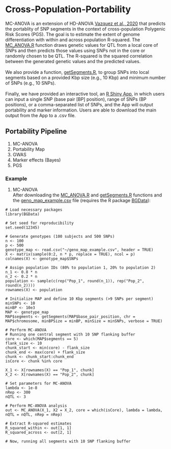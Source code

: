 # Cross-Population-Portability

MC-ANOVA is an extension of HD-ANOVA [Vazquez et al., 2020](https://pubmed.ncbi.nlm.nih.gov/33315963/) that predicts the portablity of SNP segments in the context of cross-population Polygenic Risk Scores (PGS). The goal is to estimate the extent of genome differentiation with within and across population R-squared. The [MC_ANOVA.R](https://github.com/lupiA/Cross-Population-Portability/blob/main/MC-ANOVA.R) function draws genetic values for QTL from a local core of SNPs and then predicts those values using SNPs not in the core or randomly chosen to be QTL. The R-squared is the squared correlation between the generated genetic values and the predicted values.
\
\
We also provide a function, [getSegments.R](https://github.com/lupiA/Cross-Population-Portability/blob/main/getSegments.R), to group SNPs into local segments based on a provided Kbp size (e.g., 10 Kbp) and minimum number of SNPs (e.g., 10 SNPs).
\
\
Finally, we have provided an interactive tool, an [R Shiny App](https://github.com/lupiA/Cross-Population-Portability/blob/main/R-shiny-app), in which users can input a single SNP (base pair [BP] position), range of SNPs (BP positions), or a comma-separated list of SNPs, and the App will output portability and marker information. Users are able to download the main output from the App to a .csv file.

## Portability Pipeline
1. MC-ANOVA
2. Portability Map
3. GWAS
4. Marker effects (Bayes)
5. PGS

### Example
1. MC-ANOVA
\
After downloading the [MC_ANOVA.R](https://github.com/lupiA/Cross-Population-Portability/blob/main/MC-ANOVA.R) and [getSegments.R](https://github.com/lupiA/Cross-Population-Portability/blob/main/getSegments.R) functions and the [geno_map_example.csv](https://github.com/lupiA/Cross-Population-Portability/blob/main/geno_map_example.csv) file (requires the R package [BGData](https://github.com/QuantGen/BGData/tree/master)):

```
# Load necessary packages
library(BGData)

# Set seed for reproducibility
set.seed(12345)

# Generate genotypes (100 subjects and 500 SNPs)
n <- 100
p <- 500
genotype_map <- read.csv("~/geno_map_example.csv", header = TRUE)
X <- matrix(sample(0:2, n * p, replace = TRUE), ncol = p)
colnames(X) <- genotype_map$SNPs

# Assign population IDs (80% to population 1, 20% to population 2)
n_1 <- 0.8 * n
n_2 <- 0.2 * n
population <- sample(c(rep("Pop_1", round(n_1)), rep("Pop_2", round(n_2))))
rownames(X) <- population

# Initialize MAP and define 10 Kbp segments (>9 SNPs per segment)
minSNPs <- 10
minBP <- 10e3
MAP <- genotype_map
MAP$segments <- getSegments(MAP$base_pair_position, chr = MAP$chromosome, minBPSize = minBP, minSize = minSNPs, verbose = TRUE)

# Perform MC-ANOVA
# Running one central segment with 10 SNP flanking buffer
core <- which(MAP$segments == 5)
flank_size <- 10
chunk_start <- min(core) - flank_size
chunk_end <- max(core) + flank_size
chunk <- chunk_start:chunk_end
isCore <- chunk %in% core

X_1 <- X[rownames(X) == "Pop_1", chunk]
X_2 <- X[rownames(X) == "Pop_2", chunk]

# Set parameters for MC-ANOVA
lambda <- 1e-8
nRep <- 300
nQTL <- 3

# Perform MC-ANOVA analysis
out <- MC_ANOVA(X_1, X2 = X_2, core = which(isCore), lambda = lambda, nQTL = nQTL, nRep = nRep)

# Extract R-squared estimates
R_squared_within <- out[1, 1]
R_squared_across <- out[2, 1]

# Now, running all segments with 10 SNP flanking buffer
```

